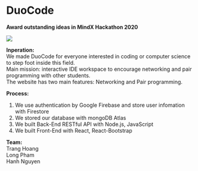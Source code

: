 # DuoCode

**Award outstanding ideas in MindX Hackathon 2020**

![](gifdemo.gif)

**Inperation:** \
We made DuoCode for everyone interested in coding or computer science to step foot inside this field. \
Main mission: interactive IDE workspace to encourage networking and pair programming with other students. \
The website has two main features: Networking and Pair programming.


**Process:** 
1. We use authentication by Google Firebase and store user infomation with Firestore
2. We stored our database with mongoDB Atlas
3. We built Back-End RESTful API with Node.js, JavaScript
4. We built Front-End with React, React-Bootstrap

**Team:** \
Trang Hoang \
Long Pham \
Hanh Nguyen
